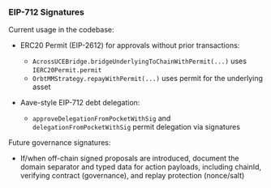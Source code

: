 ### EIP-712 Signatures

Current usage in the codebase:

- ERC20 Permit (EIP-2612) for approvals without prior transactions:
  - `AcrossUCEBridge.bridgeUnderlyingToChainWithPermit(...)` uses `IERC20Permit.permit`
  - `OrbtMMStrategy.repayWithPermit(...)` uses permit for the underlying asset

- Aave-style EIP-712 debt delegation:
  - `approveDelegationFromPocketWithSig` and `delegationFromPocketWithSig` permit delegation via signatures

Future governance signatures:
- If/when off-chain signed proposals are introduced, document the domain separator and typed data for action payloads, including chainId, verifying contract (governance), and replay protection (nonce/salt)
